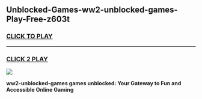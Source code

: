 
## Unblocked-Games-ww2-unblocked-games-Play-Free-z603t
<h3>
<a href="https://premium76.site?title=ww2-unblocked-games&ref=21A">CLICK TO PLAY</a></h3>
<hr>

<h3>
<a href="https://premium76.site?title=ww2-unblocked-games&ref=21A">CLICK 2 PLAY</a>
  
</h3>

<a href="https://premium76.site?title=ww2-unblocked-games&ref=21A"><img src="https://clearcache.store/games.png"></a>


**ww2-unblocked-games games unblocked: Your Gateway to Fun and Accessible Online Gaming**
